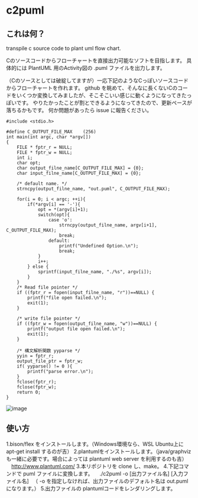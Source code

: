 # c2puml

## これは何？
transpile c source code to plant uml flow chart.

Cのソースコードからフローチャートを直接出力可能なソフトを目指します。
具体的には PlantUML 用のActivity図の .puml ファイルを出力します。

（Cのソースとしては破綻してますが）一応下記のようなCっぽいソースコードからフローチャートを作れます。
github を眺めて、そんなに長くないCのコードをいくつか変換してみましたが、そこそこいい感じに動くようになってきたっぽいです。
やりたかったことが割とできるようになってきたので、更新ペースが落ちるかもです。
何か問題があったら issue に報告ください。

```
#include <stdio.h>

#define C_OUTPUT_FILE_MAX    (256)
int main(int argc, char *argv[])
{
    FILE * fptr_r = NULL;
    FILE * fptr_w = NULL;
    int i;
    char opt;
    char output_filne_name[C_OUTPUT_FILE_MAX] = {0};
    char input_filne_name[C_OUTPUT_FILE_MAX] = {0};

    /* default name. */
    strncpy(output_filne_name, "out.puml", C_OUTPUT_FILE_MAX);

    for(i = 0; i < argc; ++i){
        if(*argv[i] == '-'){
            opt = *(argv[i]+1);
            switch(opt){
                case 'o':
                    strncpy(output_filne_name, argv[i+1], C_OUTPUT_FILE_MAX);
                    break;
                default:
                    printf("Undefined Option.\n");
                    break;
            }
            i++;
        } else {
            sprintf(input_filne_name, "./%s", argv[i]);
        }
    }
    /* Read file pointer */
    if ((fptr_r = fopen(input_filne_name, "r"))==NULL) {
        printf("file open failed.\n");
        exit(1);
    }
    
    /* write file pointer */
    if ((fptr_w = fopen(output_filne_name, "w"))==NULL) {
        printf("output file open failed.\n");
        exit(1);
    }

    /* 構文解析関数 yyparse */
    yyin = fptr_r;
    output_file_ptr = fptr_w;
    if( yyparse() != 0 ){
        printf("parse error.\n");
    }
    fclose(fptr_r);
    fclose(fptr_w);
    return 0;
}
```

![image](https://user-images.githubusercontent.com/2684586/138925914-e464ebc3-c696-43ee-9c44-f8f97639f66c.png)


## 使い方
1.bison/flex をインストールします。（Windows環境なら、WSL Ubuntu上に apt-get install するのが吉）
2.plantumlをインストールします。（java/graphviz も一緒に必要です。場合によっては plantuml web server を利用するのも吉）
　http://www.plantuml.com/
3.本リポジトリを clone し、make。
4.下記コマンドで puml ファイルに変換します。
　./c2puml -o [出力ファイル名] [入力ファイル名]
 　（ -o を指定しなければ、出力ファイルのデフォルト名は out.puml になります。）
5.出力ファイルの plantumlコードをレンダリングします。

